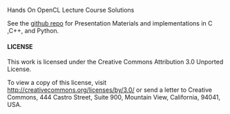 Hands On OpenCL Lecture Course Solutions

See the [github repo] for Presentation Materials and
implementations in C ,C++, and Python.

[github repo]:http://handsonopencl.github.io/


#### LICENSE
This work is licensed under the Creative Commons Attribution 3.0 Unported License.

To view a copy of this license, visit http://creativecommons.org/licenses/by/3.0/
or send a letter to Creative Commons, 444 Castro Street, Suite 900, Mountain View, California, 94041, USA.
